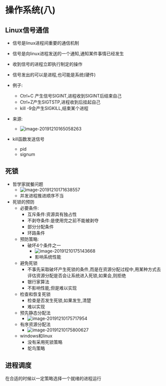 # 操作系统(八)

## Linux信号通信

- 信号是linux进程间重要的通信机制
- 信号是向linux进程发送的一个通知,通知某件事情已经发生
- 收到信号的进程立即执行制定的操作
- 信号发出的可以是进程,也可能是系统(硬件)
- 例子:
  - Ctrl+C 产生信号SIGINT,进程收到SIGINT后结束自己
  - Ctrl+Z产生SIGTSTP,进程收到后挂起自己
  - kill -9会产生SIGKILL,结束某个进程
- 来源:
  - ![image-20191210165058263](/home/vophan/.config/Typora/typora-user-images/image-20191210165058263.png)

- kill函数发送信号
  - pid
  - signum

## 死锁

- 哲学家就餐问题
  - ![image-20191210171638557](/home/vophan/.config/Typora/typora-user-images/image-20191210171638557.png)
  - 并发进程推进顺序不当
- 死锁的预防
  - 必要条件:
    - 互斥条件:资源具有独占性
    - 不剥夺条件:是使用完之前不能被剥夺
    - 部分分配条件
    - 环路条件
  - 预防策略:
    - 破坏4个条件之一
      - ![image-20191210175143668](/home/vophan/.config/Typora/typora-user-images/image-20191210175143668.png)
      - 影响系统性能
  - 避免死锁
    - 不事先采取破坏产生死锁的条件,而是在资源分配过程中,用某种方式去评估资源分配是否会让系统进入死锁,如果会,则拒绝
    - 银行家算法
    - 不影响性能,但是难以实现
  - 检查和恢复死锁
    - 检查是否发生死锁,如果发生,清楚
    - 难以实现
  - 预先静态分配法
    - ![image-20191210175717954](/home/vophan/.config/Typora/typora-user-images/image-20191210175717954.png)
  - 有序资源分配法
    - ![image-20191210175800627](/home/vophan/.config/Typora/typora-user-images/image-20191210175800627.png)
  - windows和linux
    - 没有采用死锁策略
    - 鸵鸟策略

## 进程调度

在合适的时候以一定策略选择一个就绪的进程运行

